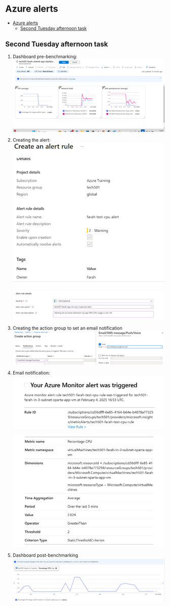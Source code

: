 # Azure alerts

- [Azure alerts](#azure-alerts)
  - [Second Tuesday afternoon task](#second-tuesday-afternoon-task)

## Second Tuesday afternoon task

1. Dashboard pre-benchmarking: ![alt text](image.png)

2. Creating the alert:
![alt text](image-4.png)

    ![alt text](image-2.png)

1. Creating the action group to set an email notification
![alt text](image-3.png)

1. Email notification:
![alt text](image-5.png)

    ![alt text](image-7.png)

1. Dashboard post-benchmarking ![alt text](image-6.png)
